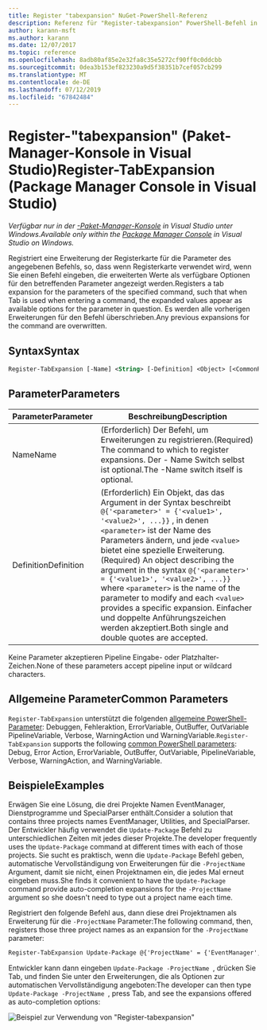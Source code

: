 ```yaml
---
title: Register "tabexpansion" NuGet-PowerShell-Referenz
description: Referenz für "Register-tabexpansion" PowerShell-Befehl in der NuGet-Paket-Manager-Konsole in Visual Studio.
author: karann-msft
ms.author: karann
ms.date: 12/07/2017
ms.topic: reference
ms.openlocfilehash: 8adb80af85e2e32fa8c35e5272cf90ff0c0ddcbb
ms.sourcegitcommit: 0dea3b153ef823230a9d5f38351b7cef057cb299
ms.translationtype: MT
ms.contentlocale: de-DE
ms.lasthandoff: 07/12/2019
ms.locfileid: "67842484"
---
```

# <a name="register-tabexpansion-package-manager-console-in-visual-studio"></a><span data-ttu-id="18e6b-103">Register-"tabexpansion" (Paket-Manager-Konsole in Visual Studio)</span><span class="sxs-lookup"><span data-stu-id="18e6b-103">Register-TabExpansion (Package Manager Console in Visual Studio)</span></span>

<span data-ttu-id="18e6b-104">*Verfügbar nur in der [-Paket-Manager-Konsole](package-manager-console.md) in Visual Studio unter Windows.*</span><span class="sxs-lookup"><span data-stu-id="18e6b-104">*Available only within the [Package Manager Console](package-manager-console.md) in Visual Studio on Windows.*</span></span>

<span data-ttu-id="18e6b-105">Registriert eine Erweiterung der Registerkarte für die Parameter des angegebenen Befehls, so, dass wenn Registerkarte verwendet wird, wenn Sie einen Befehl eingeben, die erweiterten Werte als verfügbare Optionen für den betreffenden Parameter angezeigt werden.</span><span class="sxs-lookup"><span data-stu-id="18e6b-105">Registers a tab expansion for the parameters of the specified command, such that when Tab is used when entering a command, the expanded values appear as available options for the parameter in question.</span></span> <span data-ttu-id="18e6b-106">Es werden alle vorherigen Erweiterungen für den Befehl überschrieben.</span><span class="sxs-lookup"><span data-stu-id="18e6b-106">Any previous expansions for the command are overwritten.</span></span>

## <a name="syntax"></a><span data-ttu-id="18e6b-107">Syntax</span><span class="sxs-lookup"><span data-stu-id="18e6b-107">Syntax</span></span>

```ps
Register-TabExpansion [-Name] <String> [-Definition] <Object> [<CommonParameters>]
```

## <a name="parameters"></a><span data-ttu-id="18e6b-108">Parameter</span><span class="sxs-lookup"><span data-stu-id="18e6b-108">Parameters</span></span>

| <span data-ttu-id="18e6b-109">Parameter</span><span class="sxs-lookup"><span data-stu-id="18e6b-109">Parameter</span></span> | <span data-ttu-id="18e6b-110">Beschreibung</span><span class="sxs-lookup"><span data-stu-id="18e6b-110">Description</span></span> |
| --- | --- |
| <span data-ttu-id="18e6b-111">Name</span><span class="sxs-lookup"><span data-stu-id="18e6b-111">Name</span></span> | <span data-ttu-id="18e6b-112">(Erforderlich) Der Befehl, um Erweiterungen zu registrieren.</span><span class="sxs-lookup"><span data-stu-id="18e6b-112">(Required) The command to which to register expansions.</span></span> <span data-ttu-id="18e6b-113">Der - Name Switch selbst ist optional.</span><span class="sxs-lookup"><span data-stu-id="18e6b-113">The -Name switch itself is optional.</span></span> |
| <span data-ttu-id="18e6b-114">Definition</span><span class="sxs-lookup"><span data-stu-id="18e6b-114">Definition</span></span> | <span data-ttu-id="18e6b-115">(Erforderlich) Ein Objekt, das das Argument in der Syntax beschreibt `@{'<parameter>' = {'<value1>', '<value2>', ...}}` , in denen `<parameter>` ist der Name des Parameters ändern, und jede `<value>` bietet eine spezielle Erweiterung.</span><span class="sxs-lookup"><span data-stu-id="18e6b-115">(Required) An object describing the argument in the syntax `@{'<parameter>' = {'<value1>', '<value2>', ...}}` where `<parameter>` is the name of the parameter to modify and each `<value>` provides a specific expansion.</span></span> <span data-ttu-id="18e6b-116">Einfacher und doppelte Anführungszeichen werden akzeptiert.</span><span class="sxs-lookup"><span data-stu-id="18e6b-116">Both single and double quotes are accepted.</span></span> |

<span data-ttu-id="18e6b-117">Keine Parameter akzeptieren Pipeline Eingabe- oder Platzhalter-Zeichen.</span><span class="sxs-lookup"><span data-stu-id="18e6b-117">None of these parameters accept pipeline input or wildcard characters.</span></span>

## <a name="common-parameters"></a><span data-ttu-id="18e6b-118">Allgemeine Parameter</span><span class="sxs-lookup"><span data-stu-id="18e6b-118">Common Parameters</span></span>

<span data-ttu-id="18e6b-119">`Register-TabExpansion` unterstützt die folgenden [allgemeine PowerShell-Parameter](http://go.microsoft.com/fwlink/?LinkID=113216): Debuggen, Fehleraktion, ErrorVariable, OutBuffer, OutVariable PipelineVariable, Verbose, WarningAction und WarningVariable.</span><span class="sxs-lookup"><span data-stu-id="18e6b-119">`Register-TabExpansion` supports the following [common PowerShell parameters](http://go.microsoft.com/fwlink/?LinkID=113216): Debug, Error Action, ErrorVariable, OutBuffer, OutVariable, PipelineVariable, Verbose, WarningAction, and WarningVariable.</span></span>

## <a name="examples"></a><span data-ttu-id="18e6b-120">Beispiele</span><span class="sxs-lookup"><span data-stu-id="18e6b-120">Examples</span></span>

<span data-ttu-id="18e6b-121">Erwägen Sie eine Lösung, die drei Projekte Namen EventManager, Dienstprogramme und SpecialParser enthält.</span><span class="sxs-lookup"><span data-stu-id="18e6b-121">Consider a solution that contains three projects names EventManager, Utilities, and SpecialParser.</span></span> <span data-ttu-id="18e6b-122">Der Entwickler häufig verwendet die `Update-Package` Befehl zu unterschiedlichen Zeiten mit jedes dieser Projekte.</span><span class="sxs-lookup"><span data-stu-id="18e6b-122">The developer frequently uses the `Update-Package` command at different times with each of those projects.</span></span> <span data-ttu-id="18e6b-123">Sie sucht es praktisch, wenn die `Update-Package` Befehl geben, automatische Vervollständigung von Erweiterungen für die `-ProjectName` Argument, damit sie nicht, einen Projektnamen ein, die jedes Mal erneut eingeben muss.</span><span class="sxs-lookup"><span data-stu-id="18e6b-123">She finds it convenient to have the `Update-Package` command provide auto-completion expansions for the `-ProjectName` argument so she doesn't need to type out a project name each time.</span></span> 

<span data-ttu-id="18e6b-124">Registriert den folgende Befehl aus, dann diese drei Projektnamen als Erweiterung für die `-ProjectName` Parameter:</span><span class="sxs-lookup"><span data-stu-id="18e6b-124">The following command, then, registers those three project names as an expansion for the `-ProjectName` parameter:</span></span>

```ps
Register-TabExpansion Update-Package @{'ProjectName' = {'EventManager', 'Utilities', 'SpecialParser'}}    
```

<span data-ttu-id="18e6b-125">Entwickler kann dann eingeben `Update-Package -ProjectName `, drücken Sie Tab, und finden Sie unter den Erweiterungen, die als Optionen zur automatischen Vervollständigung angeboten:</span><span class="sxs-lookup"><span data-stu-id="18e6b-125">The developer can then type `Update-Package -ProjectName `, press Tab, and see the expansions offered as auto-completion options:</span></span>

![Beispiel zur Verwendung von "Register-tabexpansion"](media/Register-TabExpansion-Example.png)
